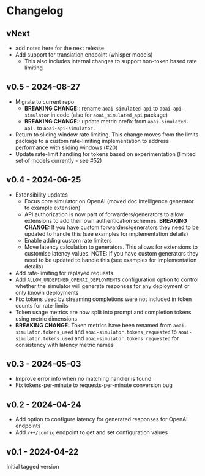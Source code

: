 # Changelog

## vNext

- add notes here for the next release
- Add support for translation endpoint (whisper models)
  - This also includes internal changes to support non-token based rate limiting

## v0.5 - 2024-08-27

- Migrate to current repo
  - **BREAKING CHANGE:**: rename `aoai-simulated-api` to `aoai-api-simulator` in code (also for `aoai_simulated_api` package)
  - **BREAKING CHANGE:**: update metric prefix from `aoai-simulated-api.` to `aoai-api-simulator.`
- Return to sliding window rate limiting. This change moves from the limits package to a custom rate-limiting implementation to address performance with sliding windows (#20)
- Update rate-limit handling for tokens based on experimentation (limited set of models currently - see #52)

## v0.4 - 2024-06-25

- Extensibility updates
  - Focus core simulator on OpenAI (moved doc intelligence generator to example extension)
  - API authorization is now part of forwarders/generators to allow extensions to add their own authentication schemes. **BREAKING CHANGE:** If you have custom forwarders/generators they need to be updated to handle this (see examples for implementation details)
  - Enable adding custom rate limiters
  - Move latency calculation to generators. This allows for extensions to customise latency values. NOTE: If you have custom generators they need to be updated to handle this (see examples for implementation details)
- Add rate-limiting for replayed requests
- Add `ALLOW_UNDEFINED_OPENAI_DEPLOYMENTS` configuration option to control whether the simulator will generate responses for any deployment or only known deployments
- Fix: tokens used by streaming completions were not included in token counts for rate-limits
- Token usage metrics are now split into prompt and completion tokens using metric dimensions
- **BREAKING CHANGE:** Token metrics have been renamed from `aoai-simulator.tokens_used` and `aoai-simulator.tokens_requested` to `aoai-simulator.tokens.used` and `aoai-simulator.tokens.requested` for consistency with latency metric names

## v0.3 - 2024-05-03

- Improve error info when no matching handler is found
- Fix tokens-per-minute to requests-per-minute conversion bug

## v0.2 - 2024-04-24

- Add option to configure latency for generated responses for OpenAI endpoints
- Add `/++/config` endpoint to get and set configuration values

## v0.1 - 2024-04-22

Initial tagged version
